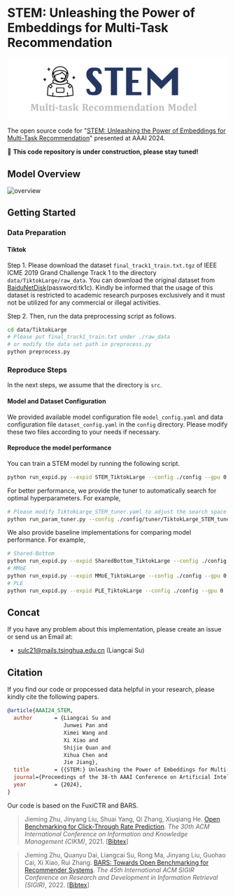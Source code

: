 # STEM: Unleashing the Power of Embeddings for Multi-Task Recommendation
![logo](assets/image.png)

The open source code for "[STEM: Unleashing the Power of Embeddings for Multi-Task Recommendation](https://arxiv.org/abs/2308.13537)" presented at AAAI 2024.


🚧 **This code repository is under construction, please stay tuned!**
## Model Overview
![overview](assets/overview.png)

## Getting Started
### Data Preparation
#### Tiktok 
Step 1. Please download the dataset ```final_track1_train.txt.tgz``` of IEEE ICME 2019 Grand Challenge Track 1 to the directory ```data/TiktokLarge/raw_data```. You can download the original dataset from [BaiduNetDisk](https://pan.baidu.com/s/1ktHIHVx6mJqKnZCNcvQ41w)(password:tk1c). Kindly be informed that the usage of this dataset is restricted to academic research purposes exclusively and it must not be utilized for any commercial or illegal activities. 

Step 2. Then, run the data preprocessing script as follows.
```sh
cd data/TiktokLarge
# Please put final_track1_train.txt under ./raw_data
# or modify the data set path in preprocess.py
python preprocess.py
```

### Reproduce Steps

In the next steps, we assume that the directory is ```src```.

#### Model and Dataset Configuration
We provided available model configuration file ```model_config.yaml``` and data configuration file ```dataset_config.yaml``` in the ```config``` directory. Please modify these two files according to your needs if necessary.

#### Reproduce the model performance
You can train a STEM model by running the following script.
```sh
python run_expid.py --expid STEM_TiktokLarge --config ./config --gpu 0 
```
For better performance, we provide the tuner to automatically search for optimal hyperparameters. For example, 
```sh 
# Please modify TiktokLarge_STEM_tuner.yaml to adjust the search space
python run_param_tuner.py --config ./config/tuner/TiktokLarge_STEM_tuner.yaml --gpu 0 1 
```
We also provide baseline implementations for comparing model performance. For example, 
```sh
# Shared-Bottom
python run_expid.py --expid SharedBottom_TiktokLarge --config ./config --gpu 0 
# MMoE
python run_expid.py --expid MMoE_TiktokLarge --config ./config --gpu 0 
# PLE
python run_expid.py --expid PLE_TiktokLarge --config ./config --gpu 0 
```

## Concat 
If you have any problem about this implementation, please create an issue or send us an Email at: 
- sulc21@mails.tsinghua.edu.cn (Liangcai Su)

## Citation

If you find our code or propcessed data helpful in your research, please kindly cite the following papers.
```bibtex
@article{AAAI24_STEM,
  author       = {Liangcai Su and
                  Junwei Pan and
                  Ximei Wang and
                  Xi Xiao and
                  Shijie Quan and
                  Xihua Chen and
                  Jie Jiang},
  title        = {{STEM:} Unleashing the Power of Embeddings for Multi-task Recommendation},
  journal={Proceedings of the 38-th AAAI Conference on Artificial Intelligence (AAAI 2024)}
  year         = {2024},
}
```


Our code is based on the FuxiCTR and BARS. 

> Jieming Zhu, Jinyang Liu, Shuai Yang, Qi Zhang, Xiuqiang He. [Open Benchmarking for Click-Through Rate Prediction](https://arxiv.org/abs/2009.05794). *The 30th ACM International Conference on Information and Knowledge Management (CIKM)*, 2021. [[Bibtex](https://dblp.org/rec/conf/cikm/ZhuLYZH21.html?view=bibtex)]

> Jieming Zhu, Quanyu Dai, Liangcai Su, Rong Ma, Jinyang Liu, Guohao Cai, Xi Xiao, Rui Zhang. [BARS: Towards Open Benchmarking for Recommender Systems](https://arxiv.org/abs/2205.09626). *The 45th International ACM SIGIR Conference on Research and Development in Information Retrieval (SIGIR)*, 2022. [[Bibtex](https://dblp.org/rec/conf/sigir/ZhuDSMLCXZ22.html?view=bibtex)]

